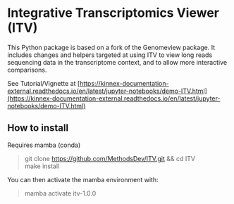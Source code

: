 # Integrative Transcriptomics Viewer (ITV)

This Python package is based on a fork of the Genomeview package. It includes changes and helpers targeted at using ITV to view long reads sequencing data in the transcriptome context, and to allow more interactive comparisons.

See Tutorial/Vignette at [https://kinnex-documentation-external.readthedocs.io/en/latest/jupyter-notebooks/demo-ITV.html](https://kinnex-documentation-external.readthedocs.io/en/latest/jupyter-notebooks/demo-ITV.html)

## How to install

Requires mamba (conda)

> git clone https://github.com/MethodsDev/ITV.git && cd ITV \
> make install

You can then activate the mamba environment with:
> mamba activate itv-1.0.0

